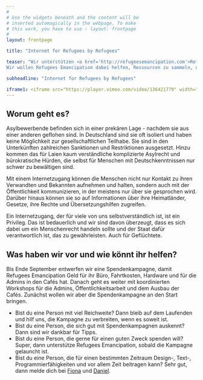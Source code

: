```yaml
---
#
# Use the widgets beneath and the content will be
# inserted automagically in the webpage. To make
# this work, you have to use › layout: frontpage
#
layout: frontpage

title: "Internet for Refugees by Refugees"

teaser: "Wir unterstützen <a href='http://refugeesemancipation.com'>Refugees Emancipation</a>, die sich seit Jahren dafür einsetzen, dass Geflüchtetenunterkünfte Internetcafés bekommen. Einige Cafés konnten RE schon aufbauen und dort den Bewohnenden die Möglichkeit geben, an Informationen zu gelangen und mit der Außenwelt zu kommunizieren.
Wir wollen Refugees Emancipation dabei helfen, Ressourcen zu sammeln, um das Projekt weiter auszubauen. Der erste Schritt ist eine Spendenkampagne, die Ende September starten wird."

subheadline: "Internet for Refugees by Refugees"

iframe1: <iframe src="https://player.vimeo.com/video/136421779" width="500" height="281" frameborder="0" webkitallowfullscreen mozallowfullscreen allowfullscreen></iframe> <p><a href="https://vimeo.com/136421779">Refugees Emancipation Teaser</a> from <a href="https://vimeo.com/resupport">Refugees Emancipation Support</a> on <a href="https://vimeo.com">Vimeo</a>.</p>
---
```


## Worum geht es?

Asylbewerbende befinden sich in einer prekären Lage - nachdem sie aus einer anderen geflohen sind. In Deutschland sind sie oft isoliert und haben keine Möglichkeit zur gesellschaftlichen Teilhabe. Sie sind in den Unterkünften zahlreichen Sanktionen und Restriktionen ausgesetzt. Hinzu kommen das für Laien kaum verständliche komplizierte Asylrecht und bürokratische Hürden, die selbst für Menschen mit Deutschkenntnissen nur schwer zu bewältigen sind.

Mit einem Internetzugang können die Menschen nicht nur Kontakt zu ihren Verwandten und Bekannten aufnehmen und halten, sondern auch mit der Öffentlichkeit kommunizieren, in der meistens nur über sie gesprochen wird. Darüber hinaus können sie so auf Informationen über ihre Heimatländer, Gesetze, ihre Rechte und Übersetzungshilfen zugreifen.

Ein Internetzugang, der für viele von uns selbstverständlich ist, ist ein Privileg. Das ist bedauerlich und wir sind davon überzeugt, dass es sich dabei um ein Menschenrecht handeln sollte und der Staat dafür verantwortlich ist, das zu gewährleisten. Auch für Geflüchtete.


## Was haben wir vor und wie könnt ihr helfen?
Bis Ende September entwerfen wir eine Spendenkampagne, damit Refugees Emancipation Geld für ihr Büro, Fahrtkosten, Hardware und für die Admins in den Cafés hat. Danach geht es weiter mit koordinierten Workshops für die Admins, Öffentlichkeitsarbeit und dem Ausbau der Cafés. Zunächst wollen wir aber die Spendenkampagne an den Start bringen.

* Bist du eine Person mit viel Reichweite? Dann bleib auf dem Laufenden und hilf uns, die Kampagne zu verbreiten, wenn es soweit ist.
* Bist du eine Person, die sich gut mit Spendenkampagnen auskennt? Dann sind wir dankbar für Tipps.
* Bist du eine Person, die gerne für einen guten Zweck spenden will? Super, dann unterstütze Refugees Emancipation, sobald die Kampagne gelauncht ist.
* Bist du eine Person, die für einen bestimmten Zeitraum Design-, Text-, Programmierfähigkeiten und vor allem Zeit beitragen kann? Sehr gut, dann melde dich bei <a href="mailto:fiona@arduina.net">Fiona</a> und <a href="mailto:ilmditsch@furorum.de">Daniel</a>.
